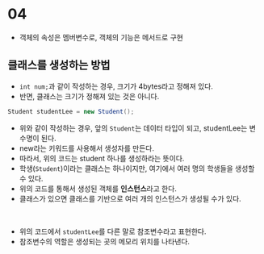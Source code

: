 # 04

* 객체의 속성은 멤버변수로, 객체의 기능은 메서드로 구현

## 클래스를 생성하는 방법
* `int num;`과 같이 작성하는 경우, 크기가 4bytes라고 정해져 있다.
* 반면, 클래스는 크기가 정해져 있는 것은 아니다.
```java
Student studentLee = new Student();
```
* 위와 같이 작성하는 경우, 앞의 `Student`는 데이터 타입이 되고, studentLee는 변수명이 된다.
* new라는 키워드를 사용해서 생성자를 만든다.
* 따라서, 위의 코드는 student 하나를 생성하라는 뜻이다.
* 학생(`Student`)이라는 클래스는 하나이지만, 여기에서 여러 명의 학생들을 생성할 수 있다.
* 위의 코드를 통해서 생성된 객체를 **인스턴스**라고 한다.
* 클래스가 있으면 클래스를 기반으로 여러 개의 인스턴스가 생성될 수가 있다.

<br/>

* 위의 코드에서 `studentLee`를 다른 말로 참조변수라고 표현한다.
* 참조변수의 역할은 생성되는 곳의 메모리 위치를 나타낸다.
